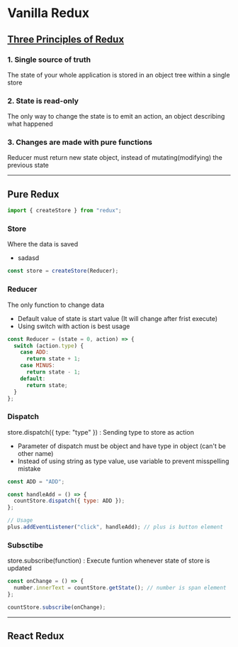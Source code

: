 # Vanilla Redux

## [Three Principles of Redux](https://redux.js.org/introduction/three-principles/)

### 1. Single source of truth

The state of your whole application is stored in an object tree within a single store

### 2. State is read-only

The only way to change the state is to emit an action, an object describing what happened

### 3. Changes are made with pure functions

Reducer must return new state object, instead of mutating(modifying) the previous state

---

## Pure Redux

```js
import { createStore } from "redux";
```

### Store

Where the data is saved

- sadasd

```js
const store = createStore(Reducer);
```

### Reducer

The only function to change data

- Default value of state is start value (It will change after frist execute)
- Using switch with action is best usage

```js
const Reducer = (state = 0, action) => {
  switch (action.type) {
    case ADD:
      return state + 1;
    case MINUS:
      return state - 1;
    default:
      return state;
  }
};
```

### Dispatch

store.dispatch({ type: "type" }) : Sending type to store as action

- Parameter of dispatch must be object and have type in object (can't be other name)
- Instead of using string as type value, use variable to prevent misspelling mistake

```js
const ADD = "ADD";

const handleAdd = () => {
  countStore.dispatch({ type: ADD });
};

// Usage
plus.addEventListener("click", handleAdd); // plus is button element
```

### Subsctibe

store.subscribe(function) : Execute funtion whenever state of store is updated

```js
const onChange = () => {
  number.innerText = countStore.getState(); // number is span element
};

countStore.subscribe(onChange);
```

---

## React Redux
